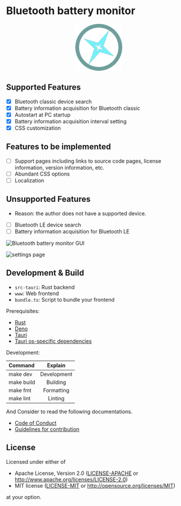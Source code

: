 # Bluetooth battery monitor

<p align="center">
   <img src="./src-tauri/icons/128x128.png" alt="bluetooth battery monitor icon"/>
</p>

## Supported Features

- [x] Bluetooth classic device search
- [x] Battery information acquisition for Bluetooth classic
- [x] Autostart at PC startup
- [x] Battery information acquisition interval setting
- [x] CSS customization

## Features to be implemented

- [ ] Support pages including links to source code pages, license information, version information, etc.
- [ ] Abundant CSS options
- [ ] Localization

## Unsupported Features

- Reason: the author does not have a supported device.

- [ ] Bluetooth LE device search
- [ ] Battery information acquisition for Bluetooth LE

![Bluetooth battery monitor GUI](https://user-images.githubusercontent.com/68905624/233191197-0c2906b7-c823-41dc-a417-11abac34474e.png)

![settings page](https://user-images.githubusercontent.com/68905624/233191832-4e314825-0b5b-484d-baeb-7c0d3dbdaee9.png)

## Development & Build

- `src-tauri`: Rust backend
- `www`: Web frontend
- `bundle.ts`: Script to bundle your frontend

Prerequisites:

- [Rust](https://www.rust-lang.org/)
- [Deno](https://deno.land/)
- [Tauri](https://tauri.studio/v1/guides/getting-started/beginning-tutorial#alternatively-install-tauri-cli-as-a-cargo-subcommand)
- [Tauri os-specific dependencies](https://tauri.studio/v1/guides/getting-started/prerequisites#installing)

Development:

|  Command   |    Explain   |
| :--------- | :----------: |
| make dev   |  Development |
| make build |   Building   |
| make fmt   |  Formatting  |
| make lint  |    Linting   |

And Consider to read the following documentations.

- [Code of Conduct](./CODE_OF_CONDUCT.md)
- [Guidelines for contribution](./CONTRIBUTING.md)

## License

Licensed under either of

- Apache License, Version 2.0
   ([LICENSE-APACHE](LICENSE-APACHE) or <http://www.apache.org/licenses/LICENSE-2.0>)
- MIT license
   ([LICENSE-MIT](LICENSE-MIT) or <http://opensource.org/licenses/MIT>)

at your option.
